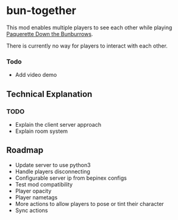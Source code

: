 
# bun-together

This mod enables multiple players to see each other while playing [Paquerette Down the Bunburrows](https://store.steampowered.com/app/1628610/Paquerette_Down_the_Bunburrows/). 

There is currently no way for players to interact with each other.

### Todo
- Add video demo

## Technical Explanation
### TODO
 - Explain the client server approach
 - Explain room system

## Roadmap
- Update server to use python3
- Handle players disconnecting
- Configurable server ip from bepinex configs
- Test mod compatibility
- Player opacity
- Player nametags
- More actions to allow players to pose or tint their character
- Sync actions

